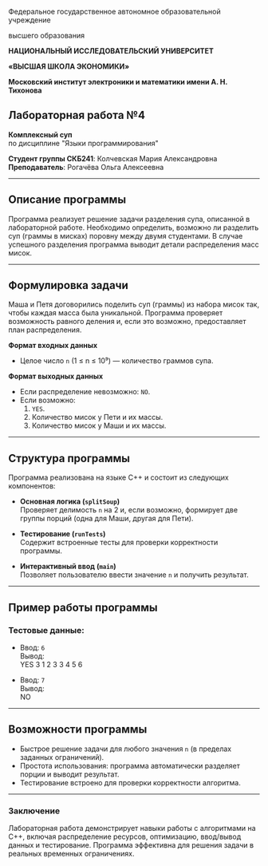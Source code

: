 Федеральное государственное автономное образовательной учреждение

высшего образования

**НАЦИОНАЛЬНЫЙ ИССЛЕДОВАТЕЛЬСКИЙ УНИВЕРСИТЕТ**

**«ВЫСШАЯ ШКОЛА ЭКОНОМИКИ»**

**Московский институт электроники и математики имени А. Н. Тихонова**

## Лабораторная работа №4  
**Комплексный суп**  
по дисциплине "Языки программирования"  

**Студент группы СКБ241**: Колчевская Мария Александровна  
**Преподаватель**: Рогачёва Ольга Алексеевна  

---

## Описание программы

Программа реализует решение задачи разделения супа, описанной в лабораторной работе. Необходимо определить, возможно ли разделить суп (граммы в мисках) поровну между двумя студентами. В случае успешного разделения программа выводит детали распределения масс мисок.

---

## Формулировка задачи

Маша и Петя договорились поделить суп (граммы) из набора мисок так, чтобы каждая масса была уникальной. Программа проверяет возможность равного деления и, если это возможно, предоставляет план распределения.

**Формат входных данных**  
- Целое число `n` (1 ≤ n ≤ 10⁹) — количество граммов супа.  

**Формат выходных данных**  
- Если распределение невозможно: `NO`.  
- Если возможно:  
  1. `YES`.  
  2. Количество мисок у Пети и их массы.  
  3. Количество мисок у Маши и их массы.  

---

## Структура программы

Программа реализована на языке C++ и состоит из следующих компонентов:

- **Основная логика (`splitSoup`)**  
  Проверяет делимость `n` на 2 и, если возможно, формирует две группы порций (одна для Маши, другая для Пети).  

- **Тестирование (`runTests`)**  
  Содержит встроенные тесты для проверки корректности программы.  

- **Интерактивный ввод (`main`)**  
  Позволяет пользователю ввести значение `n` и получить результат.  

---

## Пример работы программы

### Тестовые данные:
- Ввод: `6`  
  Вывод:  
YES 3 1 2 3 3 4 5 6

- Ввод: `7`  
Вывод:  
NO

---

## Возможности программы

- Быстрое решение задачи для любого значения `n` (в пределах заданных ограничений).  
- Простота использования: программа автоматически разделяет порции и выводит результат.  
- Тестирование встроено для проверки корректности алгоритма.

---

### Заключение

Лабораторная работа демонстрирует навыки работы с алгоритмами на C++, включая распределение ресурсов, оптимизацию, ввод/вывод данных и тестирование. Программа эффективна для решения задачи в реальных временных ограничениях. 
